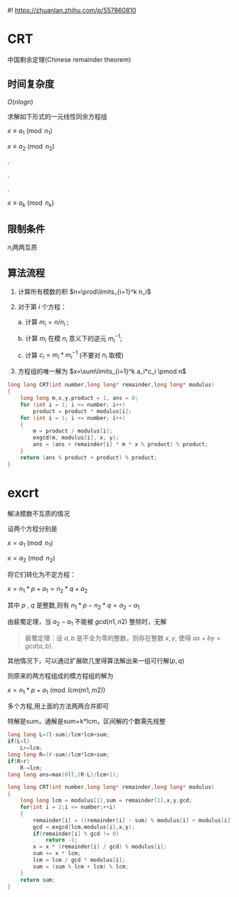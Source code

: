 #! https://zhuanlan.zhihu.com/p/557860810
# CRT
中国剩余定理(Chinese remainder theorem)

## 时间复杂度
$O(nlog n)$

求解如下形式的一元线性同余方程组

$x\equiv a_1 \pmod {n_1}$

$x\equiv a_2 \pmod {n_2}$

.

.

.

$x\equiv a_k \pmod {n_k}$

## 限制条件
$n_i$两两互质

## 算法流程

1. 计算所有模数的积 $n=\prod\limits_{i=1}^k n_i$
   
2. 对于第 $i$ 个方程：
   
    a. 计算 $m_i=n/n_i$ ;

    b. 计算 $m_i$ 在模 $n_i$ 意义下的逆元 $m_i^{-1}$;

    c. 计算 $c_i=m_i*m_i^{-1}$ (不要对 $n_i$ 取模)


3. 方程组的唯一解为 $x=\sum\limits_{i=1}^k a_i*c_i \pmod n$

```c++
long long CRT(int number,long long* remainder,long long* modulus) 
{
    long long m,x,y,product = 1, ans = 0;
    for (int i = 1; i <= number; i++) 
        product = product * modulus[i];
    for (int i = 1; i <= number; i++)
    {
        m = product / modulus[i];
        exgcd(m, modulus[i], x, y);
        ans = (ans + remainder[i] * m * x % product) % product;
    }
    return (ans % product + product) % product;
}
```

# excrt
解决模数不互质的情况

设两个方程分别是 

$x=a_1 \pmod {n_1}$

$x=a_2 \pmod {n_2}$

将它们转化为不定方程：

$x=n_1*p+a_1=n_2*q+a_2$

其中 $p$ , $q$ 是整数,则有 $n_1*p-n_2*q=a_2-a_1$

由裴蜀定理，当 $a_2-a_1$ 不能被 $gcd(n1,n2)$ 整除时，无解

>裴蜀定理：设 $a,b$ 是不全为零的整数，则存在整数 $x,y$, 使得 $ax+by=gcd(a,b)$.

其他情况下，可以通过扩展欧几里得算法解出来一组可行解$(p,q)$

则原来的两方程组成的模方程组的解为

$x=n_1*p+a_1 \pmod {lcm(m1,m2)}$

多个方程,用上面的方法两两合并即可

特解是sum，通解是sum+k*lcm，区间解的个数需先规整

```cpp
long long L=(l-sum)/lcm*lcm+sum;
if(L<l)
    L+=lcm;
long long R=(r-sum)/lcm*lcm+sum;
if(R>r)
    R-=lcm;
long long ans=max(0ll,(R-L)/lcm+1);
```

```c++
long long CRT(int number,long long* remainder,long long* modulus)
{
    long long lcm = modulus[1],sum = remainder[1],x,y,gcd;
    for(int i = 2;i <= number;++i)
    {
        remainder[i] = ((remainder[i] - sum) % modulus[i] + modulus[i]) % modulus[i];
        gcd = exgcd(lcm,modulus[i],x,y);
        if(remainder[i] % gcd != 0)
            return -1;
        x = x * (remainder[i] / gcd) % modulus[i];
        sum += x * lcm;
        lcm = lcm / gcd * modulus[i];
        sum = (sum % lcm + lcm) % lcm;
    }
    return sum;
}
```